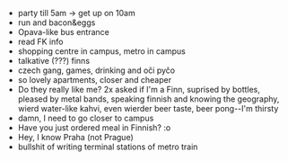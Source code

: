 - party till 5am -> get up on 10am
- run and bacon&eggs
- Opava-like bus entrance
- read FK info
- shopping centre in campus, metro in campus
- talkative (???) finns
- czech gang, games, drinking and oči pyčo
- so lovely apartments, closer and cheaper
- Do they really like me? 2x asked if I'm a Finn, suprised by bottles, pleased by metal bands, speaking finnish and knowing the geography, wierd water-like kahvi, even wierder beer taste, beer pong--I'm thirsty
- damn, I need to go closer to campus
- Have you just ordered meal in Finnish? :o
- Hey, I know Praha (not Prague)
- bullshit of writing terminal stations of metro train
